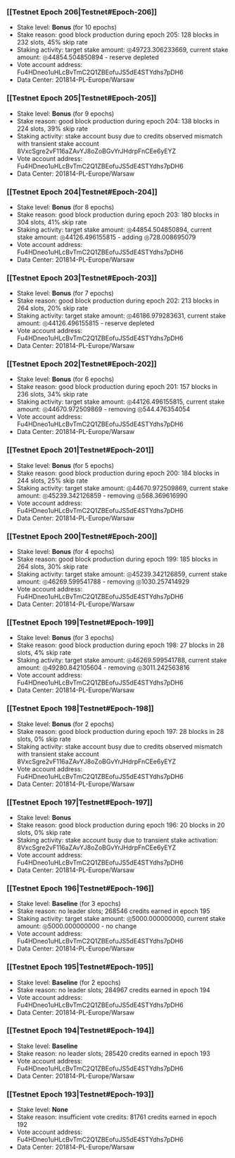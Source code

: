 ### [[Testnet Epoch 206|Testnet#Epoch-206]]
* Stake level: **Bonus** (for 10 epochs)
* Stake reason: good block production during epoch 205: 128 blocks in 232 slots, 45% skip rate
* Staking activity: target stake amount: ◎49723.306233669, current stake amount: ◎44854.504850894 - reserve depleted
* Vote account address: Fu4HDneo1uHLcBvTmC2Q1ZBEofuJS5dE4STYdhs7pDH6
* Data Center: 201814-PL-Europe/Warsaw
### [[Testnet Epoch 205|Testnet#Epoch-205]]
* Stake level: **Bonus** (for 9 epochs)
* Stake reason: good block production during epoch 204: 138 blocks in 224 slots, 39% skip rate
* Staking activity: stake account busy due to credits observed mismatch with transient stake account 8VxcSgre2vF116aZAvYJ8oZoBGvYrJHdrpFnCEe6yEYZ
* Vote account address: Fu4HDneo1uHLcBvTmC2Q1ZBEofuJS5dE4STYdhs7pDH6
* Data Center: 201814-PL-Europe/Warsaw
### [[Testnet Epoch 204|Testnet#Epoch-204]]
* Stake level: **Bonus** (for 8 epochs)
* Stake reason: good block production during epoch 203: 180 blocks in 304 slots, 41% skip rate
* Staking activity: target stake amount: ◎44854.504850894, current stake amount: ◎44126.496155815 - adding ◎728.008695079
* Vote account address: Fu4HDneo1uHLcBvTmC2Q1ZBEofuJS5dE4STYdhs7pDH6
* Data Center: 201814-PL-Europe/Warsaw
### [[Testnet Epoch 203|Testnet#Epoch-203]]
* Stake level: **Bonus** (for 7 epochs)
* Stake reason: good block production during epoch 202: 213 blocks in 264 slots, 20% skip rate
* Staking activity: target stake amount: ◎46186.979283631, current stake amount: ◎44126.496155815 - reserve depleted
* Vote account address: Fu4HDneo1uHLcBvTmC2Q1ZBEofuJS5dE4STYdhs7pDH6
* Data Center: 201814-PL-Europe/Warsaw
### [[Testnet Epoch 202|Testnet#Epoch-202]]
* Stake level: **Bonus** (for 6 epochs)
* Stake reason: good block production during epoch 201: 157 blocks in 236 slots, 34% skip rate
* Staking activity: target stake amount: ◎44126.496155815, current stake amount: ◎44670.972509869 - removing ◎544.476354054
* Vote account address: Fu4HDneo1uHLcBvTmC2Q1ZBEofuJS5dE4STYdhs7pDH6
* Data Center: 201814-PL-Europe/Warsaw
### [[Testnet Epoch 201|Testnet#Epoch-201]]
* Stake level: **Bonus** (for 5 epochs)
* Stake reason: good block production during epoch 200: 184 blocks in 244 slots, 25% skip rate
* Staking activity: target stake amount: ◎44670.972509869, current stake amount: ◎45239.342126859 - removing ◎568.369616990
* Vote account address: Fu4HDneo1uHLcBvTmC2Q1ZBEofuJS5dE4STYdhs7pDH6
* Data Center: 201814-PL-Europe/Warsaw
### [[Testnet Epoch 200|Testnet#Epoch-200]]
* Stake level: **Bonus** (for 4 epochs)
* Stake reason: good block production during epoch 199: 185 blocks in 264 slots, 30% skip rate
* Staking activity: target stake amount: ◎45239.342126859, current stake amount: ◎46269.599541788 - removing ◎1030.257414929
* Vote account address: Fu4HDneo1uHLcBvTmC2Q1ZBEofuJS5dE4STYdhs7pDH6
* Data Center: 201814-PL-Europe/Warsaw
### [[Testnet Epoch 199|Testnet#Epoch-199]]
* Stake level: **Bonus** (for 3 epochs)
* Stake reason: good block production during epoch 198: 27 blocks in 28 slots, 4% skip rate
* Staking activity: target stake amount: ◎46269.599541788, current stake amount: ◎49280.842105604 - removing ◎3011.242563816
* Vote account address: Fu4HDneo1uHLcBvTmC2Q1ZBEofuJS5dE4STYdhs7pDH6
* Data Center: 201814-PL-Europe/Warsaw
### [[Testnet Epoch 198|Testnet#Epoch-198]]
* Stake level: **Bonus** (for 2 epochs)
* Stake reason: good block production during epoch 197: 28 blocks in 28 slots, 0% skip rate
* Staking activity: stake account busy due to credits observed mismatch with transient stake account 8VxcSgre2vF116aZAvYJ8oZoBGvYrJHdrpFnCEe6yEYZ
* Vote account address: Fu4HDneo1uHLcBvTmC2Q1ZBEofuJS5dE4STYdhs7pDH6
* Data Center: 201814-PL-Europe/Warsaw
### [[Testnet Epoch 197|Testnet#Epoch-197]]
* Stake level: **Bonus**
* Stake reason: good block production during epoch 196: 20 blocks in 20 slots, 0% skip rate
* Staking activity: stake account busy due to transient stake activation: 8VxcSgre2vF116aZAvYJ8oZoBGvYrJHdrpFnCEe6yEYZ
* Vote account address: Fu4HDneo1uHLcBvTmC2Q1ZBEofuJS5dE4STYdhs7pDH6
* Data Center: 201814-PL-Europe/Warsaw
### [[Testnet Epoch 196|Testnet#Epoch-196]]
* Stake level: **Baseline** (for 3 epochs)
* Stake reason: no leader slots; 268546 credits earned in epoch 195
* Staking activity: target stake amount: ◎5000.000000000, current stake amount: ◎5000.000000000 - no change
* Vote account address: Fu4HDneo1uHLcBvTmC2Q1ZBEofuJS5dE4STYdhs7pDH6
* Data Center: 201814-PL-Europe/Warsaw
### [[Testnet Epoch 195|Testnet#Epoch-195]]
* Stake level: **Baseline** (for 2 epochs)
* Stake reason: no leader slots; 284967 credits earned in epoch 194
* Vote account address: Fu4HDneo1uHLcBvTmC2Q1ZBEofuJS5dE4STYdhs7pDH6
* Data Center: 201814-PL-Europe/Warsaw
### [[Testnet Epoch 194|Testnet#Epoch-194]]
* Stake level: **Baseline**
* Stake reason: no leader slots; 285420 credits earned in epoch 193
* Vote account address: Fu4HDneo1uHLcBvTmC2Q1ZBEofuJS5dE4STYdhs7pDH6
* Data Center: 201814-PL-Europe/Warsaw
### [[Testnet Epoch 193|Testnet#Epoch-193]]
* Stake level: **None**
* Stake reason: insufficient vote credits: 81761 credits earned in epoch 192
* Vote account address: Fu4HDneo1uHLcBvTmC2Q1ZBEofuJS5dE4STYdhs7pDH6
* Data Center: 201814-PL-Europe/Warsaw